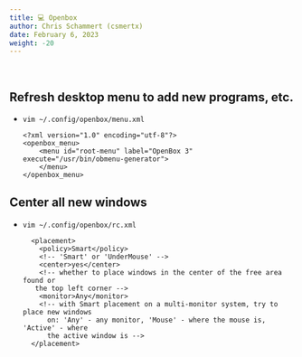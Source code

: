 ```yaml
---
title: 💻 Openbox
author: Chris Schammert (csmertx)
date: February 6, 2023
weight: -20
---
```


<br />

## Refresh desktop menu to add new programs, etc.

- ```vim ~/.config/openbox/menu.xml```

    ```
    <?xml version="1.0" encoding="utf-8"?>
    <openbox_menu>
        <menu id="root-menu" label="OpenBox 3" execute="/usr/bin/obmenu-generator">
        </menu>
    </openbox_menu>
    ```

## Center all new windows
 
 - ```vim ~/.config/openbox/rc.xml```

    ```
      <placement>
        <policy>Smart</policy>
        <!-- 'Smart' or 'UnderMouse' -->
        <center>yes</center>
        <!-- whether to place windows in the center of the free area found or
       the top left corner -->
        <monitor>Any</monitor>
        <!-- with Smart placement on a multi-monitor system, try to place new windows
          on: 'Any' - any monitor, 'Mouse' - where the mouse is, 'Active' - where
          the active window is -->
      </placement>
    ``` 
